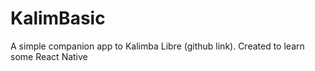 # KalimBasic

A simple companion app to Kalimba Libre (github link). Created to learn some React Native
